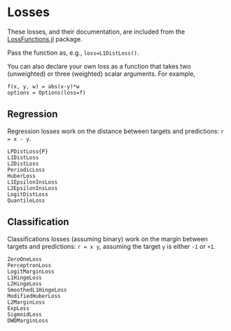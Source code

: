 # Losses

These losses, and their documentation, are included
from the [LossFunctions.jl](https://github.com/JuliaML/LossFunctions.jl)
package.

Pass the function as, e.g., `loss=L1DistLoss()`.

You can also declare your own loss as a function that takes
two (unweighted) or three (weighted) scalar arguments. For example,

```
f(x, y, w) = abs(x-y)*w
options = Options(loss=f)
```

## Regression

Regression losses work on the distance between targets
and predictions: `r = x - y`.

```@docs
LPDistLoss{P}
L1DistLoss
L2DistLoss
PeriodicLoss
HuberLoss
L1EpsilonInsLoss
L2EpsilonInsLoss
LogitDistLoss
QuantileLoss
```

## Classification

Classifications losses (assuming binary) work on the margin between targets
and predictions: `r = x y`, assuming the target `y` is either `-1`
or `+1`.

```@docs
ZeroOneLoss
PerceptronLoss
LogitMarginLoss
L1HingeLoss
L2HingeLoss
SmoothedL1HingeLoss
ModifiedHuberLoss
L2MarginLoss
ExpLoss
SigmoidLoss
DWDMarginLoss
```

